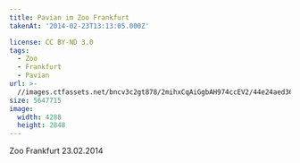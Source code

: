 ```yaml
---
title: Pavian im Zoo Frankfurt
takenAt: '2014-02-23T13:13:05.000Z'

license: CC BY-ND 3.0
tags:
  - Zoo
  - Frankfurt
  - Pavian
url: >-
  //images.ctfassets.net/bncv3c2gt878/2mihxCqAiGgbAH974ccEV2/44e24aed36c26147b581db583c3a3c17/pavian-im-zoo-frankfurt_12730006544_o
size: 5647715
image:
  width: 4288
  height: 2848
---
```


Zoo Frankfurt 23.02.2014
